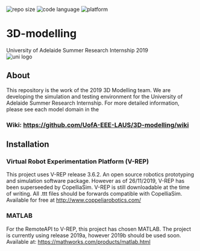 <p>
<img src="https://img.shields.io/github/repo-size/UofA-EEE-LAUS/3D-modelling" alt="repo size">
<img src="https://img.shields.io/github/languages/top/UofA-EEE-LAUS/3D-modelling" alt="code language">
<img src="https://img.shields.io/badge/platform-Win10%201809-blue" alt="platform">
</p>

# 3D-modelling
University of Adelaide Summer Research Internship 2019
<br>
<img src="https://upload.wikimedia.org/wikipedia/en/thumb/c/ca/University-of-Adelaide-Logo.svg/220px-University-of-Adelaide-Logo.svg.png" alt="uni logo">


## About
This repository is the work of the 2019 3D Modelling team.
We are developing the simulation and testing environment for the University of Adelaide Summer Research Internship.
For more detailed information, please see each model domain in the 
### Wiki: https://github.com/UofA-EEE-LAUS/3D-modelling/wiki

## Installation 
### Virtual Robot Experimentation Platform (V-REP)
This project uses V-REP release 3.6.2.
An open source robotics prototyping and simulation software package.
However as of 26/11/2019, V-REP has been superseeded by CopelliaSim.
V-REP is still downloadable at the time of writing.
All .ttt files should be forwards compatible with CopelliaSim.
Available for free at http://www.coppeliarobotics.com/

### MATLAB
For the RemoteAPI to V-REP, this project has chosen MATLAB. 
The project is currently using release 2019a, however 2019b should be used soon.
Available at: https://mathworks.com/products/matlab.html
